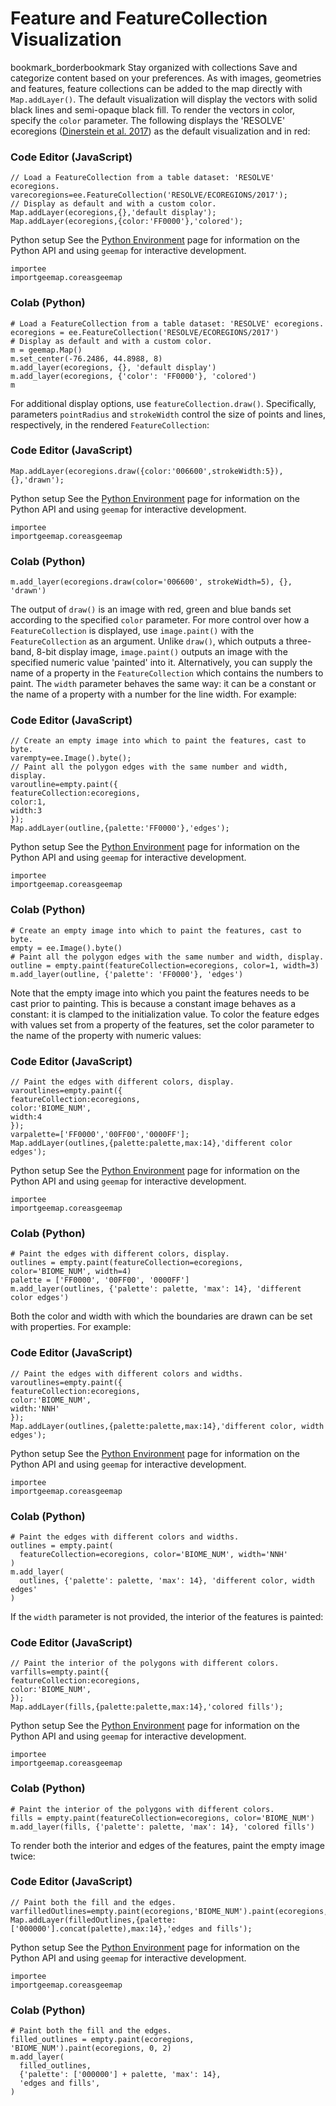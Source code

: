  
#  Feature and FeatureCollection Visualization 
bookmark_borderbookmark Stay organized with collections  Save and categorize content based on your preferences. 
As with images, geometries and features, feature collections can be added to the map directly with `Map.addLayer()`. The default visualization will display the vectors with solid black lines and semi-opaque black fill. To render the vectors in color, specify the `color` parameter. The following displays the 'RESOLVE' ecoregions ([Dinerstein et al. 2017](https://academic.oup.com/bioscience/article/67/6/534/3102935)) as the default visualization and in red:
### Code Editor (JavaScript)
```
// Load a FeatureCollection from a table dataset: 'RESOLVE' ecoregions.
varecoregions=ee.FeatureCollection('RESOLVE/ECOREGIONS/2017');
// Display as default and with a custom color.
Map.addLayer(ecoregions,{},'default display');
Map.addLayer(ecoregions,{color:'FF0000'},'colored');
```

Python setup
See the [ Python Environment](https://developers.google.com/earth-engine/guides/python_install) page for information on the Python API and using `geemap` for interactive development.
```
importee
importgeemap.coreasgeemap
```

### Colab (Python)
```
# Load a FeatureCollection from a table dataset: 'RESOLVE' ecoregions.
ecoregions = ee.FeatureCollection('RESOLVE/ECOREGIONS/2017')
# Display as default and with a custom color.
m = geemap.Map()
m.set_center(-76.2486, 44.8988, 8)
m.add_layer(ecoregions, {}, 'default display')
m.add_layer(ecoregions, {'color': 'FF0000'}, 'colored')
m
```

For additional display options, use `featureCollection.draw()`. Specifically, parameters `pointRadius` and `strokeWidth` control the size of points and lines, respectively, in the rendered `FeatureCollection`:
### Code Editor (JavaScript)
```
Map.addLayer(ecoregions.draw({color:'006600',strokeWidth:5}),{},'drawn');
```

Python setup
See the [ Python Environment](https://developers.google.com/earth-engine/guides/python_install) page for information on the Python API and using `geemap` for interactive development.
```
importee
importgeemap.coreasgeemap
```

### Colab (Python)
```
m.add_layer(ecoregions.draw(color='006600', strokeWidth=5), {}, 'drawn')
```

The output of `draw()` is an image with red, green and blue bands set according to the specified `color` parameter.
For more control over how a `FeatureCollection` is displayed, use `image.paint()` with the `FeatureCollection` as an argument. Unlike `draw()`, which outputs a three-band, 8-bit display image, `image.paint()` outputs an image with the specified numeric value 'painted' into it. Alternatively, you can supply the name of a property in the `FeatureCollection` which contains the numbers to paint. The `width` parameter behaves the same way: it can be a constant or the name of a property with a number for the line width. For example:
### Code Editor (JavaScript)
```
// Create an empty image into which to paint the features, cast to byte.
varempty=ee.Image().byte();
// Paint all the polygon edges with the same number and width, display.
varoutline=empty.paint({
featureCollection:ecoregions,
color:1,
width:3
});
Map.addLayer(outline,{palette:'FF0000'},'edges');
```

Python setup
See the [ Python Environment](https://developers.google.com/earth-engine/guides/python_install) page for information on the Python API and using `geemap` for interactive development.
```
importee
importgeemap.coreasgeemap
```

### Colab (Python)
```
# Create an empty image into which to paint the features, cast to byte.
empty = ee.Image().byte()
# Paint all the polygon edges with the same number and width, display.
outline = empty.paint(featureCollection=ecoregions, color=1, width=3)
m.add_layer(outline, {'palette': 'FF0000'}, 'edges')
```

Note that the empty image into which you paint the features needs to be cast prior to painting. This is because a constant image behaves as a constant: it is clamped to the initialization value. To color the feature edges with values set from a property of the features, set the color parameter to the name of the property with numeric values:
### Code Editor (JavaScript)
```
// Paint the edges with different colors, display.
varoutlines=empty.paint({
featureCollection:ecoregions,
color:'BIOME_NUM',
width:4
});
varpalette=['FF0000','00FF00','0000FF'];
Map.addLayer(outlines,{palette:palette,max:14},'different color edges');
```

Python setup
See the [ Python Environment](https://developers.google.com/earth-engine/guides/python_install) page for information on the Python API and using `geemap` for interactive development.
```
importee
importgeemap.coreasgeemap
```

### Colab (Python)
```
# Paint the edges with different colors, display.
outlines = empty.paint(featureCollection=ecoregions, color='BIOME_NUM', width=4)
palette = ['FF0000', '00FF00', '0000FF']
m.add_layer(outlines, {'palette': palette, 'max': 14}, 'different color edges')
```

Both the color and width with which the boundaries are drawn can be set with properties. For example:
### Code Editor (JavaScript)
```
// Paint the edges with different colors and widths.
varoutlines=empty.paint({
featureCollection:ecoregions,
color:'BIOME_NUM',
width:'NNH'
});
Map.addLayer(outlines,{palette:palette,max:14},'different color, width edges');
```

Python setup
See the [ Python Environment](https://developers.google.com/earth-engine/guides/python_install) page for information on the Python API and using `geemap` for interactive development.
```
importee
importgeemap.coreasgeemap
```

### Colab (Python)
```
# Paint the edges with different colors and widths.
outlines = empty.paint(
  featureCollection=ecoregions, color='BIOME_NUM', width='NNH'
)
m.add_layer(
  outlines, {'palette': palette, 'max': 14}, 'different color, width edges'
)
```

If the `width` parameter is not provided, the interior of the features is painted:
### Code Editor (JavaScript)
```
// Paint the interior of the polygons with different colors.
varfills=empty.paint({
featureCollection:ecoregions,
color:'BIOME_NUM',
});
Map.addLayer(fills,{palette:palette,max:14},'colored fills');
```

Python setup
See the [ Python Environment](https://developers.google.com/earth-engine/guides/python_install) page for information on the Python API and using `geemap` for interactive development.
```
importee
importgeemap.coreasgeemap
```

### Colab (Python)
```
# Paint the interior of the polygons with different colors.
fills = empty.paint(featureCollection=ecoregions, color='BIOME_NUM')
m.add_layer(fills, {'palette': palette, 'max': 14}, 'colored fills')
```

To render both the interior and edges of the features, paint the empty image twice:
### Code Editor (JavaScript)
```
// Paint both the fill and the edges.
varfilledOutlines=empty.paint(ecoregions,'BIOME_NUM').paint(ecoregions,0,2);
Map.addLayer(filledOutlines,{palette:['000000'].concat(palette),max:14},'edges and fills');
```

Python setup
See the [ Python Environment](https://developers.google.com/earth-engine/guides/python_install) page for information on the Python API and using `geemap` for interactive development.
```
importee
importgeemap.coreasgeemap
```

### Colab (Python)
```
# Paint both the fill and the edges.
filled_outlines = empty.paint(ecoregions, 'BIOME_NUM').paint(ecoregions, 0, 2)
m.add_layer(
  filled_outlines,
  {'palette': ['000000'] + palette, 'max': 14},
  'edges and fills',
)
```

